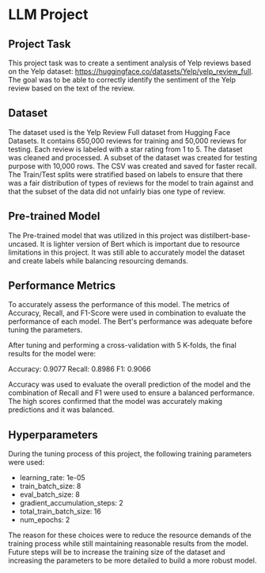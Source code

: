 # LLM Project

## Project Task
This project task was to create a sentiment analysis of Yelp reviews based on the Yelp dataset: https://huggingface.co/datasets/Yelp/yelp_review_full. The goal was to be able to correctly identify the sentiment of the Yelp review based on the text of the review. 

## Dataset
The dataset used is the Yelp Review Full dataset from Hugging Face Datasets. It contains 650,000 reviews for training and 50,000 reviews for testing. Each review is labeled with a star rating from 1 to 5. The dataset was cleaned and processed. A subset of the dataset was created for testing purpose with 10,000 rows. The CSV was created and saved for faster recall. The Train/Test splits were stratified based on labels to ensure that there was a fair distribution of types of reviews for the model to train against and that the subset of the data did not unfairly bias one type of review. 

## Pre-trained Model
The Pre-trained model that was utilized in this project was distilbert-base-uncased. It is lighter version of Bert which is important due to resource limitations in this project. It was still able to accurately model the dataset and create labels while balancing resourcing demands.

## Performance Metrics
To accurately assess the performance of this model. The metrics of Accuracy, Recall, and F1-Score were used in combination to evaluate the performance of each model. The Bert's performance was adequate before tuning the parameters. 

After tuning and performing a cross-validation with 5 K-folds, the final results for the model were: 

Accuracy: 0.9077
Recall: 0.8986
F1: 0.9066

Accuracy was used to evaluate the overall prediction of the model and the combination of Recall and F1 were used to ensure a balanced performance. The high scores confirmed that the model was accurately making predictions and it was balanced. 
## Hyperparameters
During the tuning process of this project, the following training parameters were used: 

  - learning_rate: 1e-05
  - train_batch_size: 8
  - eval_batch_size: 8
  - gradient_accumulation_steps: 2
  - total_train_batch_size: 16
  - num_epochs: 2

The reason for these choices were to reduce the resource demands of the training process while still maintaining reasonable results from the model. Future steps will be to increase the training size of the dataset and increasing the parameters to be more detailed to build a more robust model. 


